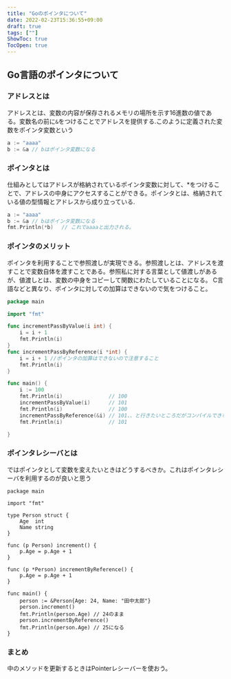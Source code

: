 ```yaml
---
title: "Goのポインタについて"
date: 2022-02-23T15:36:55+09:00
draft: true
tags: [""]
ShowToc: true
TocOpen: true
---
```


## Go言語のポインタについて

### アドレスとは
アドレスとは、変数の内容が保存されるメモリの場所を示す16進数の値である。変数名の前に`&`をつけることでアドレスを提供する.このように定義された変数をポインタ変数という

```go
a := "aaaa"
b := &a // bはポインタ変数になる
```

### ポインタとは
仕組みとしてはアドレスが格納されているポインタ変数に対して、*をつけることで、アドレスの中身にアクセスすることができる。ポインタとは、格納されている値の型情報とアドレスから成り立っている.
```go
a := "aaaa"
b := &a // bはポインタ変数になる
fmt.Println(*b)　 // これでaaaaと出力される。
```

### ポインタのメリット
ポインタを利用することで参照渡しが実現できる。参照渡しとは、アドレスを渡すことで変数自体を渡すことである。参照私に対する言葉として値渡しがあるが、値渡しとは、変数の中身をコピーして関数にわたしていることになる。
C言語などと異なり、ポインタに対しての加算はできないので気をつけること。
```go
package main

import "fmt"

func incrementPassByValue(i int) {
	i = i + 1
	fmt.Println(i)
}
func incrementPassByReference(i *int) {
	i = i + 1 //ポインタの加算はできないので注意すること
	fmt.Println(i)
}

func main() {
	i := 100
	fmt.Println(i)               // 100
	incrementPassByValue(i)      // 101
	fmt.Println(i)               // 100
	incrementPassByReference(&i) // 101、、と行きたいところだがコンパイルできない。
	fmt.Println(i)               // 101

}

```

### ポインタレシーバとは
ではポインタとして変数を変えたいときはどうするべきか。これはポインタレシーバを利用するのが良いと思う
```
package main

import "fmt"

type Person struct {
	Age  int
	Name string
}

func (p Person) increment() {
	p.Age = p.Age + 1
}

func (p *Person) incrementByReference() {
	p.Age = p.Age + 1
}

func main() {
	person := &Person{Age: 24, Name: "田中太郎"}
	person.increment()
	fmt.Println(person.Age) // 24のまま
	person.incrementByReference()
	fmt.Println(person.Age) // 25になる
}
```
### まとめ
中のメソッドを更新するときはPointerレシーバーを使おう。